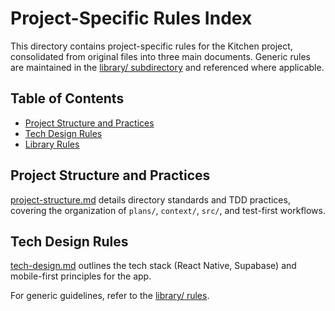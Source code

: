 # Project-Specific Rules Index

This directory contains project-specific rules for the Kitchen project, consolidated from original files into three main documents. Generic rules are maintained in the [library/ subdirectory](library/index.md) and referenced where applicable.

## Table of Contents
- [Project Structure and Practices](project-structure.md)
- [Tech Design Rules](tech-design.md)
- [Library Rules](library/index.md)

## Project Structure and Practices

[project-structure.md](project-structure.md) details directory standards and TDD practices, covering the organization of `plans/`, `context/`, `src/`, and test-first workflows.

## Tech Design Rules

[tech-design.md](tech-design.md) outlines the tech stack (React Native, Supabase) and mobile-first principles for the app.

For generic guidelines, refer to the [library/ rules](library/index.md).